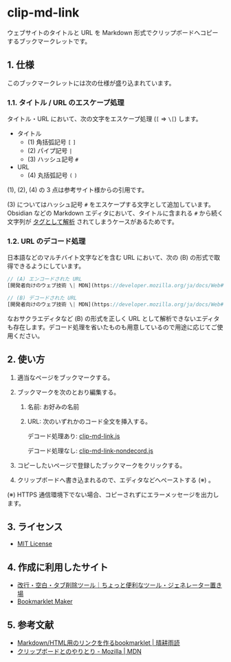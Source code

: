<!-- omit in toc -->
# clip-md-link

ウェブサイトのタイトルと URL を Markdown 形式でクリップボードへコピーするブックマークレットです。

## 1. 仕様

このブックマークレットには次の仕様が盛り込まれています。

### 1.1. タイトル / URL のエスケープ処理

タイトル・URL において、次の文字をエスケープ処理 (`[` ⇒ `\[`) します。

- タイトル
    - (1) 角括弧記号 `[` `]`
    - (2) パイプ記号 `|`
    - (3) ハッシュ記号 `#`
- URL
    - (4) 丸括弧記号 `(` `)`

(1), (2), (4) の 3 点は参考サイト様からの引用です。

(3) についてはハッシュ記号 `#` をエスケープする文字として追加しています。Obsidian などの Markdown エディタにおいて、タイトルに含まれる `#` から続く文字列が [タグとして解析](https://publish.obsidian.md/help-ja/ガイド/タグの操作) されてしまうケースがあるためです。

### 1.2. URL のデコード処理

日本語などのマルチバイト文字などを含む URL において、次の (B) の形式で取得できるようにしています。

```javascript
// (A) エンコードされた URL
[開発者向けのウェブ技術 \| MDN](https://developer.mozilla.org/ja/docs/Web#%E3%82%A6%E3%82%A7%E3%83%96%E9%96%8B%E7%99%BA%E8%80%85%E3%81%AE%E3%81%9F%E3%82%81%E3%81%AE%E3%83%89%E3%82%AD%E3%83%A5%E3%83%A1%E3%83%B3%E3%83%88)

// (B) デコードされた URL
[開発者向けのウェブ技術 \| MDN](https://developer.mozilla.org/ja/docs/Web#ウェブ開発者のためのドキュメント)
```

なおサクラエディタなど (B) の形式を正しく URL として解析できないエディタも存在します。デコード処理を省いたものも用意しているので用途に応じてご使用ください。

## 2. 使い方

1. 適当なページをブックマークする。
2. ブックマークを次のとおり編集する。
    1. 名前: お好みの名前
    2. URL: 次のいずれかのコード全文を挿入する。

        デコード処理あり: [clip-md-link.js](clip-md-link.js)

        デコード処理なし: [clip-md-link-nondecord.js](clip-md-link-nondecord.js)

3. コピーしたいページで登録したブックマークをクリックする。
4. クリップボードへ書き込まれるので、エディタなどへペーストする (※) 。

(※) HTTPS 通信環境下でない場合、コピーされずにエラーメッセージを出力します。

## 3. ライセンス

- [MIT License](LICENSE)

## 4. 作成に利用したサイト

- [改行・空白・タブ削除ツール｜ちょっと便利なツール・ジェネレーター置き場](https://html-css-javascript.com/n-space-tab/)
- [Bookmarklet Maker](https://caiorss.github.io/bookmarklet-maker/)

## 5. 参考文献

- [Markdown/HTML用のリンクを作るbookmarklet \| 晴耕雨読](https://tex2e.github.io/blog/javascript/bookmarklet-for-links)
- [クリップボードとのやりとり - Mozilla \| MDN](https://developer.mozilla.org/ja/docs/Mozilla/Add-ons/WebExtensions/Interact_with_the_clipboard#ブラウザーの互換性)
